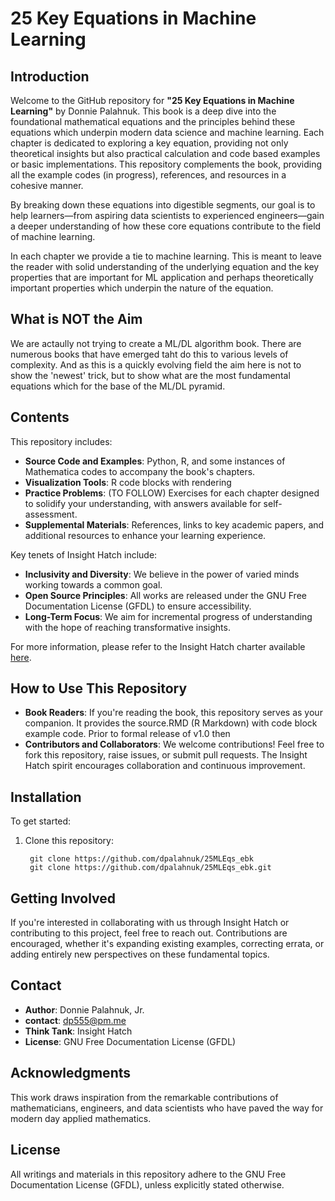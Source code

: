 <!---Readme v 2, 2024-Nov-28 ---> 

# 25 Key Equations in Machine Learning

## Introduction

Welcome to the GitHub repository for **"25 Key Equations in Machine Learning"** by Donnie Palahnuk. This book is a deep dive into the foundational mathematical equations and the principles behind these equations which underpin modern data science and machine learning. Each chapter is dedicated to exploring a key equation, providing not only theoretical insights but also practical calculation and code based examples or basic implementations. This repository complements the book, providing all the example codes (in progress), references, and resources in a cohesive manner.

By breaking down these equations into digestible segments, our goal is to help learners—from aspiring data scientists to experienced engineers—gain a deeper understanding of how these core equations contribute to the field of machine learning.

In each chapter we provide a tie to machine learning. This is meant to leave the reader with solid understanding of the underlying equation and the key properties that are important for ML application and perhaps theoretically important properties which underpin the nature of the equation.

## What is NOT the Aim 
We are actaully not trying to create a ML/DL algorithm book. There are numerous books that have emerged taht do this to various levels of complexity. And as this is a quickly evolving field the aim here is not to show the 'newest' trick, but to show what are the most fundamental equations which for the base of the ML/DL pyramid. 

## Contents

This repository includes:

- **Source Code and Examples**: Python, R, and some instances of Mathematica codes to accompany the book's chapters.
- **Visualization Tools**: R code blocks with rendering
- **Practice Problems**: (TO FOLLOW) Exercises for each chapter designed to solidify your understanding, with answers available for self-assessment.
- **Supplemental Materials**: References, links to key academic papers, and additional resources to enhance your learning experience.

Key tenets of Insight Hatch include:
- **Inclusivity and Diversity**: We believe in the power of varied minds working towards a common goal.
- **Open Source Principles**: All works are released under the GNU Free Documentation License (GFDL) to ensure accessibility.
- **Long-Term Focus**: We aim for incremental progress of understanding with the hope of reaching transformative insights.

For more information, please refer to the Insight Hatch charter available [here](./InsightHatch-Charter.pdf).

## How to Use This Repository

- **Book Readers**: If you're reading the book, this repository serves as your companion. It provides the source.RMD (R Markdown) with code block example code. Prior to formal release of v1.0 then 
- **Contributors and Collaborators**: We welcome contributions! Feel free to fork this repository, raise issues, or submit pull requests. The Insight Hatch spirit encourages collaboration and continuous improvement.

## Installation

To get started:

1. Clone this repository:
   ```
    git clone https://github.com/dpalahnuk/25MLEqs_ebk
    git clone https://github.com/dpalahnuk/25MLEqs_ebk.git
   ```

## Getting Involved

If you're interested in collaborating with us through Insight Hatch or contributing to this project, feel free to reach out. Contributions are encouraged, whether it's expanding existing examples, correcting errata, or adding entirely new perspectives on these fundamental topics.

## Contact

- **Author**: Donnie Palahnuk, Jr.
- **contact**: dp555@pm.me
- **Think Tank**: Insight Hatch
- **License**: GNU Free Documentation License (GFDL)

## Acknowledgments

This work draws inspiration from the remarkable contributions of mathematicians, engineers, and data scientists who have paved the way for modern day applied mathematics.

## License

All writings and materials in this repository adhere to the GNU Free Documentation License (GFDL), unless explicitly stated otherwise.

